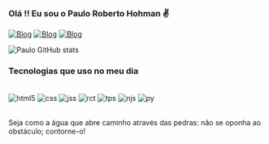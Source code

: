 
### Olá !! Eu sou o Paulo Roberto Hohman ✌

[![Blog](https://img.shields.io/badge/LinkedIn-0077B5?style=for-the-badge&logo=linkedin&logoColor=white)]()
[![Blog](https://img.shields.io/badge/Gmail-D14836?style=for-the-badge&logo=gmail&logoColor=white)]()
[![Blog](https://img.shields.io/badge/Telegram-2CA5E0?style=for-the-badge&logo=telegram&logoColor=white)]()

![Paulo GitHub stats](https://github-readme-stats.vercel.app/api?username=PauloHohman&show_icons=true&theme=dracula)

### Tecnologias que uso no meu dia

<div style="displau: inline_block"><br/> 
    <img align="center" alt="html5" src="https://img.shields.io/badge/HTML5-E34F26?style=for-the-badge&logo=html5&logoColor=white"/>
    <img align="center" alt="css" src="https://img.shields.io/badge/CSS3-1572B6?style=for-the-badge&logo=css3&logoColor=white"/>
    <img align="center" alt="jss" src="https://img.shields.io/badge/JavaScript-F7DF1E?style=for-the-badge&logo=javascript&logoColor=black"/>
    <img align="center" alt="rct" src="https://img.shields.io/badge/React-20232A?style=for-the-badge&logo=react&logoColor=61DAFB"/>
    <img align="center" alt="tps" src="https://img.shields.io/badge/TypeScript-007ACC?style=for-the-badge&logo=typescript&logoColor=white"/>
    <img align="center" alt="njs" src="https://img.shields.io/badge/Node.js-43853D?style=for-the-badge&logo=node.js&logoColor=white"/>
    <img align="center" alt="py" src="https://img.shields.io/badge/Python-3776AB?style=for-the-badge&logo=python&logoColor=white"/>

</div><br/>

Seja como a água que abre caminho através das pedras: não se oponha ao obstáculo; contorne-o! 
